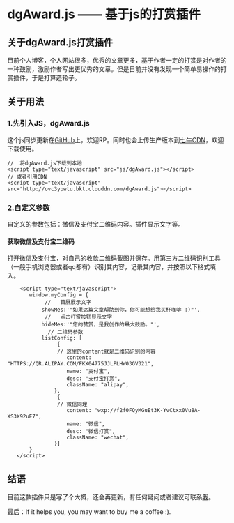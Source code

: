 
# dgAward.js —— 基于js的打赏插件

## 关于dgAward.js打赏插件

目前个人博客，个人网站很多，优秀的文章更多，基于作者一定的打赏是对作者的一种鼓励，激励作者写出更优秀的文章。但是目前并没有发现一个简单易操作的打赏插件，于是打算造轮子。

## 关于用法

### 1.先引入JS，dgAward.js
这个js同步更新在[GitHub](https://github.com/Jackliu007888/dgAward)上，欢迎RP。同时也会上传生产版本到[七牛CDN](http://ovc3ypwtu.bkt.clouddn.com/dgAward.js)，欢迎下载使用。


```
//  将dgAward.js下载到本地
<script type="text/javascript" src="js/dgAward.js"></script>
// 或者引用CDN
<script type="text/javascript" src="http://ovc3ypwtu.bkt.clouddn.com/dgAward.js"></script>
```

### 2.自定义参数

自定义的参数包括：微信及支付宝二维码内容。插件显示文字等。
#### 获取微信及支付宝二维码
打开微信及支付宝，对自己的收款二维码截图并保存。用第三方二维码识别工具（一般手机浏览器或者qq都有）识别其内容，记录其内容，并按照以下格式填入。
```
    <script type="text/javascript">
       window.myConfig = {
            //   首屏展示文字
           showMes:'"如果这篇文章帮助到你，你可能想给我买杯咖啡 :)"',
            //   点击打赏按钮显示文字    
           hideMes:'"您的赞赏，是我创作的最大鼓励。"',
             // 二维码参数
           listConfig: [
                {
                // 这里的content就是二维码识别的内容
                   content: "HTTPS://QR.ALIPAY.COM/FKX04775JJLPLHW03GV321",
                   name: "支付宝",
                   desc: "支付宝打赏",
                   className: "alipay",
               },
                {
                // 微信同理
                   content: "wxp://f2f0FQyMGuEt3K-YvCtxx0Vu8A-XS3X92uE7",
                   name: "微信",
                   desc: "微信打赏",
                   className: "wechat",
               }]
       }
   </script>
```

## 结语
目前这款插件只是写了个大概，还会再更新，有任何疑问或者建议可联系<a href="#0" onclick="location.assign(decodeURIComponent('moc.kooltuo04%tlevoluilkcajA3%otliam'.split('').reverse().join('')))">我</a>。

最后：If it helps you, you may want to buy me a coffee :).